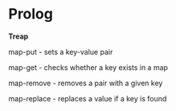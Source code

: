 # Prolog
**Treap**

map-put - sets a key-value pair

map-get - checks whether a key exists in a map

map-remove - removes a pair with a given key

map-replace - replaces a value if a key is found
